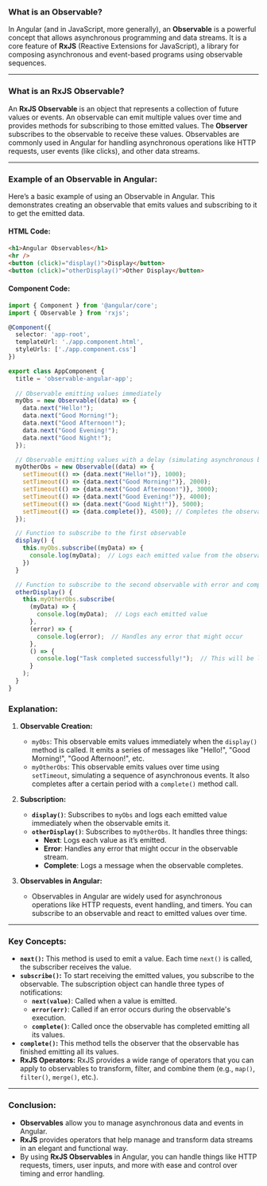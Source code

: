### **What is an Observable?**

In Angular (and in JavaScript, more generally), an **Observable** is a powerful concept that allows asynchronous programming and data streams. It is a core feature of **RxJS** (Reactive Extensions for JavaScript), a library for composing asynchronous and event-based programs using observable sequences.

---

### **What is an RxJS Observable?**

An **RxJS Observable** is an object that represents a collection of future values or events. An observable can emit multiple values over time and provides methods for subscribing to those emitted values. The **Observer** subscribes to the observable to receive these values. Observables are commonly used in Angular for handling asynchronous operations like HTTP requests, user events (like clicks), and other data streams.

---

### **Example of an Observable in Angular:**

Here’s a basic example of using an Observable in Angular. This demonstrates creating an observable that emits values and subscribing to it to get the emitted data.

#### **HTML Code:**

```html
<h1>Angular Observables</h1>
<hr />
<button (click)="display()">Display</button>
<button (click)="otherDisplay()">Other Display</button>
```

#### **Component Code:**

```typescript
import { Component } from '@angular/core';
import { Observable } from 'rxjs';

@Component({
  selector: 'app-root',
  templateUrl: './app.component.html',
  styleUrls: ['./app.component.css']
})

export class AppComponent {
  title = 'observable-angular-app';
  
  // Observable emitting values immediately
  myObs = new Observable((data) => {
    data.next("Hello!");
    data.next("Good Morning!");
    data.next("Good Afternoon!");
    data.next("Good Evening!");
    data.next("Good Night!");
  });

  // Observable emitting values with a delay (simulating asynchronous behavior)
  myOtherObs = new Observable((data) => {
    setTimeout(() => {data.next("Hello!")}, 1000);
    setTimeout(() => {data.next("Good Morning!")}, 2000);
    setTimeout(() => {data.next("Good Afternoon!")}, 3000);
    setTimeout(() => {data.next("Good Evening!")}, 4000);
    setTimeout(() => {data.next("Good Night!")}, 5000);
    setTimeout(() => {data.complete()}, 4500); // Completes the observable after some time
  });

  // Function to subscribe to the first observable
  display() {
    this.myObs.subscribe((myData) => {
      console.log(myData);  // Logs each emitted value from the observable
    })
  }

  // Function to subscribe to the second observable with error and complete handling
  otherDisplay() {
    this.myOtherObs.subscribe(
      (myData) => {
        console.log(myData);  // Logs each emitted value
      },
      (error) => {
        console.log(error);  // Handles any error that might occur
      },
      () => {
        console.log("Task completed successfully!");  // This will be logged when the observable completes
      }
    );
  }
}
```

### **Explanation:**

1. **Observable Creation:**
    
    - `myObs`: This observable emits values immediately when the `display()` method is called. It emits a series of messages like "Hello!", "Good Morning!", "Good Afternoon!", etc.
    - `myOtherObs`: This observable emits values over time using `setTimeout`, simulating a sequence of asynchronous events. It also completes after a certain period with a `complete()` method call.
        
2. **Subscription:**
    
    - **`display()`**: Subscribes to `myObs` and logs each emitted value immediately when the observable emits it.
    - **`otherDisplay()`**: Subscribes to `myOtherObs`. It handles three things:
        - **Next**: Logs each value as it’s emitted.
        - **Error**: Handles any error that might occur in the observable stream.
        - **Complete**: Logs a message when the observable completes.
            
3. **Observables in Angular:**
    
    - Observables in Angular are widely used for asynchronous operations like HTTP requests, event handling, and timers. You can subscribe to an observable and react to emitted values over time.

---

### **Key Concepts:**

- **`next()`:** This method is used to emit a value. Each time `next()` is called, the subscriber receives the value.
- **`subscribe()`:** To start receiving the emitted values, you subscribe to the observable. The subscription object can handle three types of notifications:
    - **`next(value)`**: Called when a value is emitted.
    - **`error(err)`**: Called if an error occurs during the observable's execution.
    - **`complete()`**: Called once the observable has completed emitting all its values.
- **`complete()`:** This method tells the observer that the observable has finished emitting all its values.
- **RxJS Operators:** RxJS provides a wide range of operators that you can apply to observables to transform, filter, and combine them (e.g., `map()`, `filter()`, `merge()`, etc.).

---

### **Conclusion:**

- **Observables** allow you to manage asynchronous data and events in Angular.
- **RxJS** provides operators that help manage and transform data streams in an elegant and functional way.
- By using **RxJS Observables** in Angular, you can handle things like HTTP requests, timers, user inputs, and more with ease and control over timing and error handling.